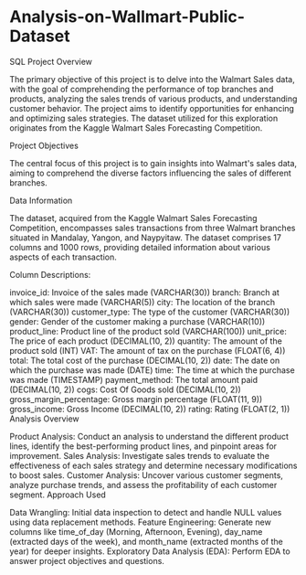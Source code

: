 # Analysis-on-Wallmart-Public-Dataset
SQL Project Overview

The primary objective of this project is to delve into the Walmart Sales data, with the goal of comprehending the performance of top branches and products, analyzing the sales trends of various products, and understanding customer behavior. The project aims to identify opportunities for enhancing and optimizing sales strategies. The dataset utilized for this exploration originates from the Kaggle Walmart Sales Forecasting Competition.

Project Objectives

The central focus of this project is to gain insights into Walmart's sales data, aiming to comprehend the diverse factors influencing the sales of different branches.

Data Information

The dataset, acquired from the Kaggle Walmart Sales Forecasting Competition, encompasses sales transactions from three Walmart branches situated in Mandalay, Yangon, and Naypyitaw. The dataset comprises 17 columns and 1000 rows, providing detailed information about various aspects of each transaction.

Column Descriptions:

invoice_id: Invoice of the sales made (VARCHAR(30))
branch: Branch at which sales were made (VARCHAR(5))
city: The location of the branch (VARCHAR(30))
customer_type: The type of the customer (VARCHAR(30))
gender: Gender of the customer making a purchase (VARCHAR(10))
product_line: Product line of the product sold (VARCHAR(100))
unit_price: The price of each product (DECIMAL(10, 2))
quantity: The amount of the product sold (INT)
VAT: The amount of tax on the purchase (FLOAT(6, 4))
total: The total cost of the purchase (DECIMAL(10, 2))
date: The date on which the purchase was made (DATE)
time: The time at which the purchase was made (TIMESTAMP)
payment_method: The total amount paid (DECIMAL(10, 2))
cogs: Cost Of Goods sold (DECIMAL(10, 2))
gross_margin_percentage: Gross margin percentage (FLOAT(11, 9))
gross_income: Gross Income (DECIMAL(10, 2))
rating: Rating (FLOAT(2, 1))
Analysis Overview

Product Analysis: Conduct an analysis to understand the different product lines, identify the best-performing product lines, and pinpoint areas for improvement.
Sales Analysis: Investigate sales trends to evaluate the effectiveness of each sales strategy and determine necessary modifications to boost sales.
Customer Analysis: Uncover various customer segments, analyze purchase trends, and assess the profitability of each customer segment.
Approach Used

Data Wrangling: Initial data inspection to detect and handle NULL values using data replacement methods.
Feature Engineering: Generate new columns like time_of_day (Morning, Afternoon, Evening), day_name (extracted days of the week), and month_name (extracted months of the year) for deeper insights.
Exploratory Data Analysis (EDA): Perform EDA to answer project objectives and questions.
